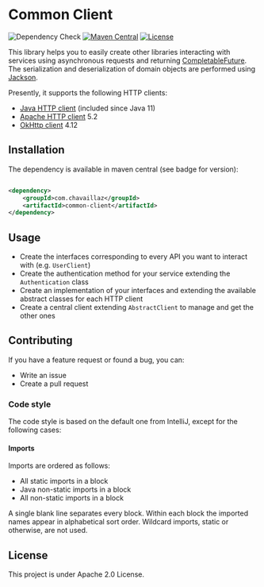 # Common Client

[CompletableFuture]: https://docs.oracle.com/en/java/javase/17/docs/api/java.base/java/util/concurrent/CompletableFuture.html

[Jackson]: https://github.com/FasterXML/jackson

[JavaHttp]: https://openjdk.org/groups/net/httpclient/intro.html

[ApacheHttp]: https://hc.apache.org/httpcomponents-client-5.2.x/

[OkHttp]: https://square.github.io/okhttp/

![Dependency Check](https://github.com/chavaillaz/common-client/actions/workflows/snyk.yml/badge.svg)
[![Maven Central](https://maven-badges.herokuapp.com/maven-central/com.chavaillaz/common-client/badge.svg)](https://maven-badges.herokuapp.com/maven-central/com.chavaillaz/common-client)
[![License](https://img.shields.io/badge/License-Apache%202.0-blue.svg)](https://opensource.org/licenses/Apache-2.0)

This library helps you to easily create other libraries interacting with services using asynchronous requests and
returning [CompletableFuture][CompletableFuture]. The serialization and deserialization of domain objects are performed
using [Jackson][Jackson].

Presently, it supports the following HTTP clients:

- [Java HTTP client][JavaHttp] (included since Java 11)
- [Apache HTTP client][ApacheHttp] 5.2
- [OkHttp client][OkHttp] 4.12

## Installation

The dependency is available in maven central (see badge for version):

```xml

<dependency>
    <groupId>com.chavaillaz</groupId>
    <artifactId>common-client</artifactId>
</dependency>
```

## Usage

- Create the interfaces corresponding to every API you want to interact with (e.g. `UserClient`)
- Create the authentication method for your service extending the `Authentication` class
- Create an implementation of your interfaces and extending the available abstract classes for each HTTP client
- Create a central client extending `AbstractClient` to manage and get the other ones

## Contributing

If you have a feature request or found a bug, you can:

- Write an issue
- Create a pull request

### Code style

The code style is based on the default one from IntelliJ, except for the following cases:

#### Imports

Imports are ordered as follows:

- All static imports in a block
- Java non-static imports in a block
- All non-static imports in a block

A single blank line separates every block. Within each block the imported names appear in alphabetical sort order.
Wildcard imports, static or otherwise, are not used.

## License

This project is under Apache 2.0 License.